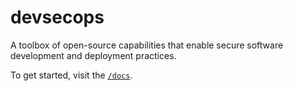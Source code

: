 # devsecops

A toolbox of open-source capabilities that enable secure software development and deployment practices.

To get started, visit the [`/docs`](docs/index.md).
